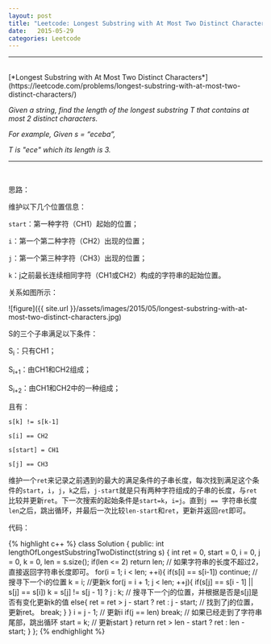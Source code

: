 ```yaml
---
layout: post
title: "Leetcode: Longest Substring with At Most Two Distinct Characters"
date:   2015-05-29
categories: Leetcode
---
```


***
<br />
[*Longest Substring with At Most Two Distinct Characters*](https://leetcode.com/problems/longest-substring-with-at-most-two-distinct-characters/)

*Given a string, find the length of the longest substring T that contains at most 2 distinct characters.*

*For example, Given s = “eceba”,*

*T is "ece" which its length is 3.*

***
<br />

思路：

维护以下几个位置信息：

`start`：第一种字符（CH1）起始的位置；

`i`：第一个第二种字符（CH2）出现的位置；

`j`：第一个第三种字符（CH3）出现的位置；

`k`：j之前最长连续相同字符（CH1或CH2）构成的字符串的起始位置。

关系如图所示：

![figure]({{ site.url }}/assets/images/2015/05/longest-substring-with-at-most-two-distinct-characters.jpg)

S的三个子串满足以下条件：

S<sub>i</sub>：只有CH1；

S<sub>i+1</sub>：由CH1和CH2组成；

S<sub>i+2</sub>：由CH1和CH2中的一种组成；

且有：

`s[k] != s[k-1]`

`s[i] == CH2`

`s[start] = CH1`

`s[j] == CH3`

维护一个`ret`来记录之前遇到的最大的满足条件的子串长度，每次找到满足这个条件的`start`，`i`，`j`，`k`之后，`j-start`就是只有两种字符组成的子串的长度，与`ret`比较并更新`ret`。下一次搜索的起始条件是`start=k`，`i=j`。直到`j == `字符串长度`len`之后，跳出循环，并最后一次比较`len-start`和`ret`，更新并返回`ret`即可。

代码：

{% highlight c++ %}
class Solution {
public:
    int lengthOfLongestSubstringTwoDistinct(string s) {
        int ret = 0, start = 0, i = 0, j = 0, k = 0, len = s.size();
        if(len <= 2) return len; // 如果字符串的长度不超过2，直接返回字符串长度即可。
        for(i = 1; i < len; ++i){
            if(s[i] == s[i-1]) continue; // 搜寻下一个i的位置
            k = i; //更新k
            for(j = i + 1; j < len; ++j){
                if(s[j] == s[i - 1] || s[j] == s[i]) k = s[j] != s[j - 1] ? j : k; // 搜寻下一个j的位置，并根据是否是s[j]是否有变化更新k的值
                else{
                    ret = ret > j - start ? ret : j - start; // 找到了j的位置，更新ret。
                    break;
                }
            }
            i = j - 1; // 更新i
            if(j == len) break; // 如果已经走到了字符串尾部，跳出循环
            start = k; // 更新start
        }
        return ret > len - start ? ret : len - start;
    }
};
{% endhighlight %}


